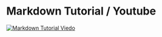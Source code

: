 # Markdown Tutorial / Youtube
[![Markdown Tutorial Viedo](http://img.youtube.com/vi/6A5EpqqDOdk/0.jpg)](http://www.youtube.com/watch?v=6A5EpqqDOdk)
